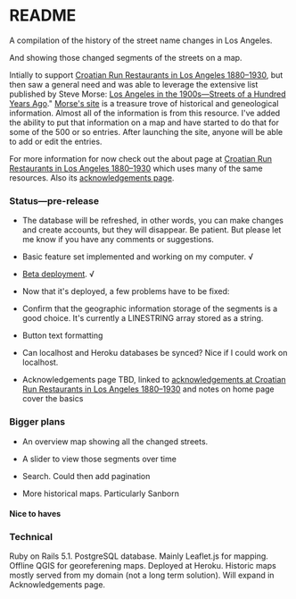 # README
A  compilation of the history of the street name changes in Los Angeles. 

And showing those changed segments  of the streets on a map.

Intially to support [Croatian Run Restaurants in Los Angeles 1880&ndash;1930](https://secure-shore-68966.herokuapp.com),
but then saw a general need and was able to leverage the extensive list published by Steve Morse: [Los Angeles in the 1900s&mdash;Streets of a Hundred Years Ago](http://stevemorse.org/census/changes/LosAngelesChanges2.htm)." [Morse's site](http://stevemorse.org/) is a treasure trove of historical and geneological information. Almost all of the information is from this resource. I've added the ability to put that information on a map and have started to do that for some of the 500 or so entries. After launching the site, anyone will be able to add or edit the entries.

For more information for now check out the about page at [Croatian Run Restaurants in Los Angeles  1880&ndash;1930](https://stark-cove-20051.herokuapp.com/about) which uses many of the same resources. Also its [acknowledgements page](https://stark-cove-20051.herokuapp.com/about).

### Status—pre-release
- The database will be refreshed, in other words, you can make changes and create accounts, but they will disappear. Be patient. But please let me know if you have any comments or suggestions.

- Basic feature set implemented and working on my computer. √

- [Beta deployment](https://stark-cove-20051.herokuapp.com/). √

- Now that it's deployed, a few problems have to be fixed: 

- Confirm that the geographic information storage of the segments is a good choice. It's currently a LINESTRING array stored as a string. 

- Button text formatting

- Can localhost and Heroku databases be synced? Nice if I could work on localhost.
 
- Acknowledgements page TBD, linked to [acknowledgements at Croatian Run Restaurants in Los Angeles 1880&ndash;1930](https://secure-shore-68966.herokuapp.com) and notes on home page cover the basics

### Bigger plans
- An overview map showing all the changed streets. 

- A slider to view those segments over time

- Search. Could then add pagination 

- More historical maps. Particularly Sanborn

#### Nice to haves


### Technical
Ruby on Rails 5.1. PostgreSQL database. Mainly Leaflet.js for mapping. Offline QGIS for georeferening maps. Deployed at Heroku. Historic maps mostly served from my domain (not a long term solution). Will expand in Acknowledgements page.
 